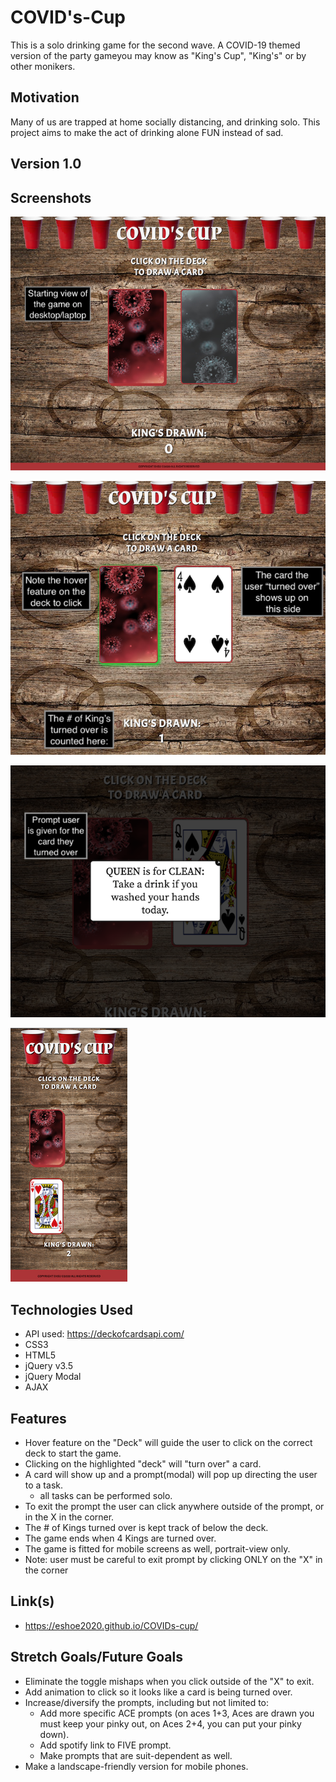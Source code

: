 # COVID's-Cup

This is a solo drinking game for the second wave. 
A COVID-19 themed version of the party gameyou may know as "King's Cup", "King's" or by other monikers. 

## Motivation

Many of us are trapped at home socially distancing, and drinking solo. This project aims to make the act of drinking alone FUN instead of sad. 

## Version 1.0

## Screenshots

![DesktopView](./IMG/UI-desktop.png "UI-desktop")

![gameplay](./IMG/gameplay.png "gameplay")

![prompt](./IMG/prompt.png "prompt")

![mobile-view](./IMG/mobile-version.png "mobile-version")


## Technologies Used

- API used: https://deckofcardsapi.com/
- CSS3
- HTML5
- jQuery v3.5
- jQuery Modal
- AJAX

## Features

- Hover feature on the "Deck" will guide the user to click on the correct deck to start the game.
- Clicking on the highlighted "deck" will "turn over" a card.
- A card will show up and a prompt(modal) will pop up directing the user to a task.
   - all tasks can be performed solo.
- To exit the prompt the user can click anywhere outside of the prompt, or in the X in the corner.
- The # of Kings turned over is kept track of below the deck.
- The game ends when 4 Kings are turned over.
- The game is fitted for mobile screens as well, portrait-view only. 
- Note: user must be careful to exit prompt by clicking ONLY on the "X" in the corner

## Link(s)

- https://eshoe2020.github.io/COVIDs-cup/


## Stretch Goals/Future Goals

- Eliminate the toggle mishaps when you click outside of the "X" to exit.
- Add animation to click so it looks like a card is being turned over.
- Increase/diversify the prompts, including but not limited to:
   - Add more specific ACE prompts (on aces 1+3, Aces are drawn you must keep your pinky out, on Aces 2+4, you can put your pinky down).
   - Add spotify link to FIVE prompt.
   - Make prompts that are suit-dependent as well.
- Make a landscape-friendly version for mobile phones.
